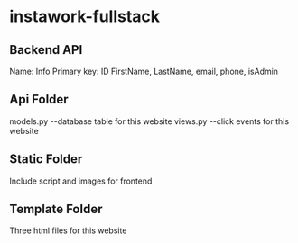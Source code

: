 # instawork-fullstack

## Backend API
Name: Info
Primary key: ID
FirstName,
LastName,
email,
phone,
isAdmin

## Api Folder
models.py --database table for this website
views.py --click events for this website

## Static Folder
Include script and images for frontend

## Template Folder
Three html files for this website

